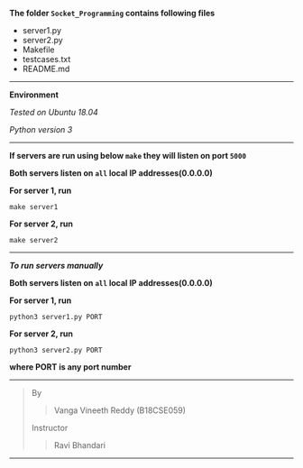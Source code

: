 **The folder `Socket_Programming` contains following files**
* server1.py
* server2.py
* Makefile
* testcases.txt
* README.md
---
**Environment**

*Tested on _Ubuntu 18.04_* 

*Python version 3*

---

**If servers are run using below `make` they will listen on port `5000`**

**Both servers listen on `all` local IP addresses(0.0.0.0)**

**For server 1, run**

    make server1

**For server 2, run**

    make server2

---

***To run servers manually***

**Both servers listen on `all` local IP addresses(0.0.0.0)**

**For server 1, run**

    python3 server1.py PORT

**For server 2, run**

    python3 server2.py PORT

**where PORT is any port number**

---

> By 
> >Vanga Vineeth Reddy (B18CSE059)
> 
> Instructor
> >Ravi Bhandari

---
